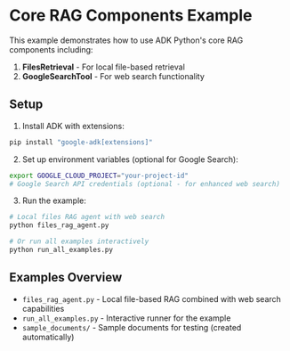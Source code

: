 # Core RAG Components Example

This example demonstrates how to use ADK Python's core RAG components including:

1. **FilesRetrieval** - For local file-based retrieval
2. **GoogleSearchTool** - For web search functionality

## Setup

1. Install ADK with extensions:
```bash
pip install "google-adk[extensions]"
```

2. Set up environment variables (optional for Google Search):
```bash
export GOOGLE_CLOUD_PROJECT="your-project-id"
# Google Search API credentials (optional - for enhanced web search)
```

3. Run the example:
```bash
# Local files RAG agent with web search
python files_rag_agent.py

# Or run all examples interactively
python run_all_examples.py
```

## Examples Overview

- `files_rag_agent.py` - Local file-based RAG combined with web search capabilities
- `run_all_examples.py` - Interactive runner for the example
- `sample_documents/` - Sample documents for testing (created automatically)